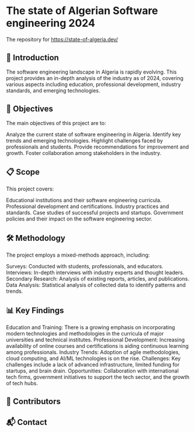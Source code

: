 # The state of Algerian Software engineering 2024

The repository for https://state-of-algeria.dev/

## 📖 Introduction
The software engineering landscape in Algeria is rapidly evolving. This project provides an in-depth analysis of the industry as of 2024, covering various aspects including education, professional development, industry standards, and emerging technologies.

## 🎯 Objectives
The main objectives of this project are to:

Analyze the current state of software engineering in Algeria.
Identify key trends and emerging technologies.
Highlight challenges faced by professionals and students.
Provide recommendations for improvement and growth.
Foster collaboration among stakeholders in the industry.

## 📋 Scope
This project covers:

Educational institutions and their software engineering curricula.
Professional development and certifications.
Industry practices and standards.
Case studies of successful projects and startups.
Government policies and their impact on the software engineering sector.

## 🛠 Methodology
The project employs a mixed-methods approach, including:

Surveys: Conducted with students, professionals, and educators.
Interviews: In-depth interviews with industry experts and thought leaders.
Secondary Research: Analysis of existing reports, articles, and publications.
Data Analysis: Statistical analysis of collected data to identify patterns and trends.

## 📊 Key Findings
Education and Training: There is a growing emphasis on incorporating modern technologies and methodologies in the curricula of major universities and technical institutes.
Professional Development: Increasing availability of online courses and certifications is aiding continuous learning among professionals.
Industry Trends: Adoption of agile methodologies, cloud computing, and AI/ML technologies is on the rise.
Challenges: Key challenges include a lack of advanced infrastructure, limited funding for startups, and brain drain.
Opportunities: Collaboration with international tech firms, government initiatives to support the tech sector, and the growth of tech hubs.

## 🤝 Contributors


## 📬 Contact

